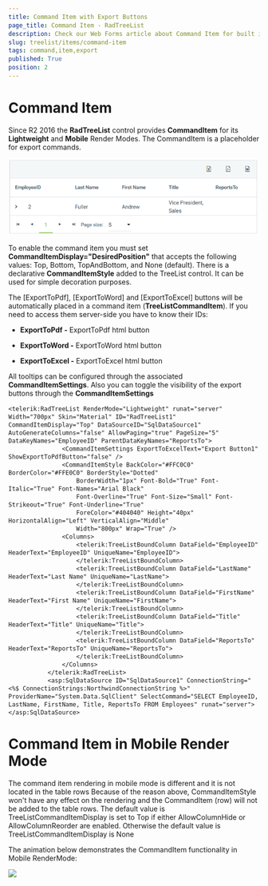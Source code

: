 ```yaml
---
title: Command Item with Export Buttons
page_title: Command Item - RadTreeList
description: Check our Web Forms article about Command Item for built in export.
slug: treelist/items/command-item
tags: command,item,export
published: True
position: 2
---
```


# Command Item



Since R2 2016 the **RadTreeList** control provides **CommandItem** for its **Lightweight** and **Mobile** Render Modes. The CommandItem is a placeholder for export commands.

![](images/treelist-command-item1.png)

To enable the command item you must set **CommandItemDisplay="DesiredPosition"** that accepts the following values: Top, Bottom, TopAndBottom, and None (default).
There is a declarative **CommandItemStyle** added to the TreeList control. It can be used for simple decoration purposes.

The [ExportToPdf], [ExportToWord] and [ExportToExcel] buttons will be automatically placed in a command item (**TreeListCommandItem**). If you need to access them server-side you have to know their IDs:

* **ExportToPdf -** ExportToPdf html button

* **ExportToWord -** ExportToWord html button

* **ExportToExcel -** ExportToExcel html button

All tooltips can be configured through the associated **CommandItemSettings**. Also you can toggle the visibility of the export buttons through the **CommandItemSettings**

````ASP.NET
<telerik:RadTreeList RenderMode="Lightweight" runat="server" Width="700px" Skin="Material" ID="RadTreeList1" CommandItemDisplay="Top" DataSourceID="SqlDataSource1" AutoGenerateColumns="false" AllowPaging="true" PageSize="5" DataKeyNames="EmployeeID" ParentDataKeyNames="ReportsTo">
               <CommandItemSettings ExportToExcelText="Export Button1" ShowExportToPdfButton="false" />
               <CommandItemStyle BackColor="#FFC0C0" BorderColor="#FFE0C0" BorderStyle="Dotted"
                   BorderWidth="1px" Font-Bold="True" Font-Italic="True" Font-Names="Arial Black"
                   Font-Overline="True" Font-Size="Small" Font-Strikeout="True" Font-Underline="True"
                   ForeColor="#404040" Height="40px" HorizontalAlign="Left" VerticalAlign="Middle"
                   Width="800px" Wrap="True" />
               <Columns>
                   <telerik:TreeListBoundColumn DataField="EmployeeID" HeaderText="EmployeeID" UniqueName="EmployeeID">
                   </telerik:TreeListBoundColumn>
                   <telerik:TreeListBoundColumn DataField="LastName" HeaderText="Last Name" UniqueName="LastName">
                   </telerik:TreeListBoundColumn>
                   <telerik:TreeListBoundColumn DataField="FirstName" HeaderText="First Name" UniqueName="FirstName">
                   </telerik:TreeListBoundColumn>
                   <telerik:TreeListBoundColumn DataField="Title" HeaderText="Title" UniqueName="Title">
                   </telerik:TreeListBoundColumn>
                   <telerik:TreeListBoundColumn DataField="ReportsTo" HeaderText="ReportsTo" UniqueName="ReportsTo">
                   </telerik:TreeListBoundColumn>
               </Columns>
           </telerik:RadTreeList>
           <asp:SqlDataSource ID="SqlDataSource1" ConnectionString="<%$ ConnectionStrings:NorthwindConnectionString %>" ProviderName="System.Data.SqlClient" SelectCommand="SELECT EmployeeID, LastName, FirstName, Title, ReportsTo FROM Employees" runat="server"></asp:SqlDataSource>			
````


# Command Item in Mobile Render Mode

The command item rendering in mobile mode is different and it is not located in the table rows
Because of the reason above, CommandItemStyle won't have any effect on the rendering and the CommandItem (row) will not be added to the table rows.
The default value is TreeListCommandItemDisplay is set to Top if either AllowColumnHide or AllowColumnReorder are enabled. Otherwise the default value is TreeListCommandItemDisplay is None

The animation below demonstrates the CommandItem functionality in Mobile RenderMode:

![](images/TreeList-Mobile-ExportButtons-animation.gif)


